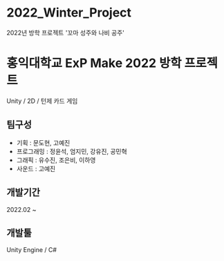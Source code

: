 # 2022_Winter_Project
2022년 방학 프로젝트 '꼬마 성주와 나비 공주'

# 홍익대학교 ExP Make 2022 방학 프로젝트
Unity / 2D / 턴제 카드 게임 

## 팀구성
* 기획 : 문도현, 고예진
* 프로그래밍 : 정윤석, 엄지민, 강유진, 공민혁
* 그래픽 : 유수진, 조은비, 이하영
* 사운드 : 고예진

## 개발기간
 2022.02 ~

## 개발툴
Unity Engine / C#
